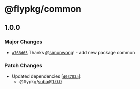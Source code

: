 # @flypkg/common

## 1.0.0
### Major Changes



- [`a768d65`](https://github.com/simonwong/flypkg/commit/a768d65eebc96d7ddc94e9f493eac16de2bfd10f) Thanks [@simonwong](https://github.com/simonwong)! - add new package common


### Patch Changes

- Updated dependencies [[`d03703a`](https://github.com/simonwong/flypkg/commit/d03703abe5786355d7bb533bebec393d70def12a)]:
  - @flypkg/suba@1.0.0
